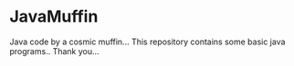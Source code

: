 # JavaMuffin
Java code by a cosmic muffin...
This repository contains some basic java programs..
Thank you...
